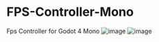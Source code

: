 # FPS-Controller-Mono
Fps Controller for Godot 4 Mono
![image](https://user-images.githubusercontent.com/64804972/202480880-5caaa9b3-e56b-4768-9b51-153611bc6400.png)
![image](https://user-images.githubusercontent.com/64804972/202482718-d49902e5-9762-4c56-a708-6c9baecc43bc.png)

